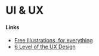 UI & UX
=======

#### Links

-	[Free Illustrations, for everything](https://www.glazestock.com)
-	[6 Level of the UX Design](https://itnext.io/6-levels-of-the-ux-design-pyramid-with-the-user-needs-a8cbb49c7801)
